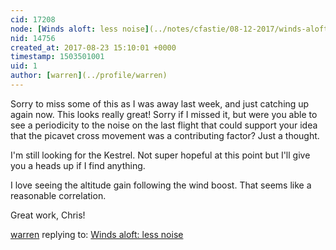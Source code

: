 ```yaml
---
cid: 17208
node: [Winds aloft: less noise](../notes/cfastie/08-12-2017/winds-aloft-less-noise)
nid: 14756
created_at: 2017-08-23 15:10:01 +0000
timestamp: 1503501001
uid: 1
author: [warren](../profile/warren)
---
```


Sorry to miss some of this as I was away last week, and just catching up again now. This looks really great! Sorry if I missed it, but were you able to see a periodicity to the noise on the last flight that could support your idea that the picavet cross movement was a contributing factor? Just a thought. 

I'm still looking for the Kestrel. Not super hopeful at this point but I'll give you a heads up if I find anything. 

I love seeing the altitude gain following the wind boost. That seems like a reasonable correlation. 

Great work, Chris!

[warren](../profile/warren) replying to: [Winds aloft: less noise](../notes/cfastie/08-12-2017/winds-aloft-less-noise)

